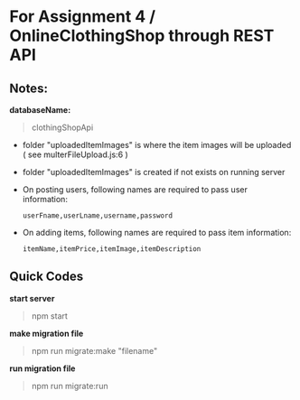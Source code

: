 # For Assignment 4 / OnlineClothingShop through REST API

## Notes:

**databaseName:**
> clothingShopApi

- folder "uploadedItemImages" is where the item images will be uploaded ( see multerFileUpload.js:6 )
- folder "uploadedItemImages" is created if not exists on running server

- On posting users, following names are required to pass user information:
    ```
    userFname,userLname,username,password
    ```

- On adding items, following names are required to pass item information:
    ```
    itemName,itemPrice,itemImage,itemDescription
    ```

## Quick Codes

**start server**
> npm start

**make migration file**
> npm run migrate:make "filename"

**run migration file**
> npm run migrate:run  
